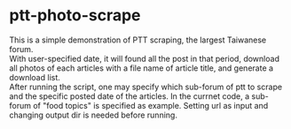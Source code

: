 # ptt-photo-scrape
This is a simple demonstration of PTT scraping, the largest Taiwanese forum. <br>
With user-specified date, it will found all the post in that period, download all photos of each  articles with a file name of article title, and generate a download list. <br>
After running the script, one may specify which sub-forum of ptt to scrape and the specific posted date of the articles. In the currnet code, a sub-forum of "food topics" is specified as example. Setting url as input and changing output dir is needed before running. 
